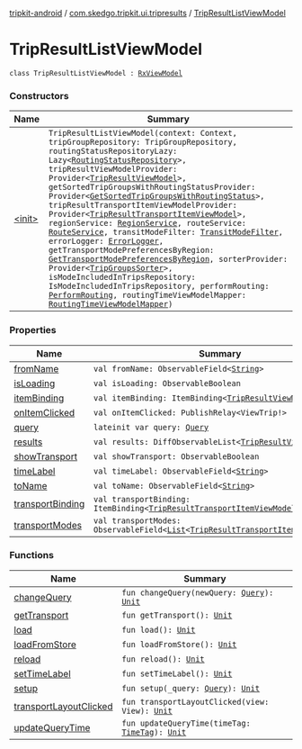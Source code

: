 [tripkit-android](../../index.md) / [com.skedgo.tripkit.ui.tripresults](../index.md) / [TripResultListViewModel](./index.md)

# TripResultListViewModel

`class TripResultListViewModel : `[`RxViewModel`](../../com.skedgo.tripkit.ui.core/-rx-view-model/index.md)

### Constructors

| Name | Summary |
|---|---|
| [&lt;init&gt;](-init-.md) | `TripResultListViewModel(context: Context, tripGroupRepository: TripGroupRepository, routingStatusRepositoryLazy: Lazy<`[`RoutingStatusRepository`](../../com.skedgo.tripkit.routingstatus/-routing-status-repository/index.md)`>, tripResultViewModelProvider: Provider<`[`TripResultViewModel`](../-trip-result-view-model/index.md)`>, getSortedTripGroupsWithRoutingStatusProvider: Provider<`[`GetSortedTripGroupsWithRoutingStatus`](../../com.skedgo.tripkit.ui.routing/-get-sorted-trip-groups-with-routing-status/index.md)`>, tripResultTransportItemViewModelProvider: Provider<`[`TripResultTransportItemViewModel`](../-trip-result-transport-item-view-model/index.md)`>, regionService: `[`RegionService`](../../com.skedgo.tripkit.data.regions/-region-service/index.md)`, routeService: `[`RouteService`](../../com.skedgo.tripkit.a2brouting/-route-service/index.md)`, transitModeFilter: `[`TransitModeFilter`](../../com.skedgo.tripkit/-transit-mode-filter/index.md)`, errorLogger: `[`ErrorLogger`](../../com.skedgo.tripkit.logging/-error-logger/index.md)`, getTransportModePreferencesByRegion: `[`GetTransportModePreferencesByRegion`](../-get-transport-mode-preferences-by-region/index.md)`, sorterProvider: Provider<`[`TripGroupsSorter`](../-trip-groups-sorter/index.md)`>, isModeIncludedInTripsRepository: IsModeIncludedInTripsRepository, performRouting: `[`PerformRouting`](../../com.skedgo.tripkit.ui.routing/-perform-routing/index.md)`, routingTimeViewModelMapper: `[`RoutingTimeViewModelMapper`](../../com.skedgo.tripkit.ui.trip.options/-routing-time-view-model-mapper/index.md)`)` |

### Properties

| Name | Summary |
|---|---|
| [fromName](from-name.md) | `val fromName: ObservableField<`[`String`](https://kotlinlang.org/api/latest/jvm/stdlib/kotlin/-string/index.html)`>` |
| [isLoading](is-loading.md) | `val isLoading: ObservableBoolean` |
| [itemBinding](item-binding.md) | `val itemBinding: ItemBinding<`[`TripResultViewModel`](../-trip-result-view-model/index.md)`!>` |
| [onItemClicked](on-item-clicked.md) | `val onItemClicked: PublishRelay<ViewTrip!>` |
| [query](query.md) | `lateinit var query: `[`Query`](../../com.skedgo.tripkit.common.model/-query/index.md) |
| [results](results.md) | `val results: DiffObservableList<`[`TripResultViewModel`](../-trip-result-view-model/index.md)`>` |
| [showTransport](show-transport.md) | `val showTransport: ObservableBoolean` |
| [timeLabel](time-label.md) | `val timeLabel: ObservableField<`[`String`](https://kotlinlang.org/api/latest/jvm/stdlib/kotlin/-string/index.html)`>` |
| [toName](to-name.md) | `val toName: ObservableField<`[`String`](https://kotlinlang.org/api/latest/jvm/stdlib/kotlin/-string/index.html)`>` |
| [transportBinding](transport-binding.md) | `val transportBinding: ItemBinding<`[`TripResultTransportItemViewModel`](../-trip-result-transport-item-view-model/index.md)`!>` |
| [transportModes](transport-modes.md) | `val transportModes: ObservableField<`[`List`](https://kotlinlang.org/api/latest/jvm/stdlib/kotlin.collections/-list/index.html)`<`[`TripResultTransportItemViewModel`](../-trip-result-transport-item-view-model/index.md)`>>` |

### Functions

| Name | Summary |
|---|---|
| [changeQuery](change-query.md) | `fun changeQuery(newQuery: `[`Query`](../../com.skedgo.tripkit.common.model/-query/index.md)`): `[`Unit`](https://kotlinlang.org/api/latest/jvm/stdlib/kotlin/-unit/index.html) |
| [getTransport](get-transport.md) | `fun getTransport(): `[`Unit`](https://kotlinlang.org/api/latest/jvm/stdlib/kotlin/-unit/index.html) |
| [load](load.md) | `fun load(): `[`Unit`](https://kotlinlang.org/api/latest/jvm/stdlib/kotlin/-unit/index.html) |
| [loadFromStore](load-from-store.md) | `fun loadFromStore(): `[`Unit`](https://kotlinlang.org/api/latest/jvm/stdlib/kotlin/-unit/index.html) |
| [reload](reload.md) | `fun reload(): `[`Unit`](https://kotlinlang.org/api/latest/jvm/stdlib/kotlin/-unit/index.html) |
| [setTimeLabel](set-time-label.md) | `fun setTimeLabel(): `[`Unit`](https://kotlinlang.org/api/latest/jvm/stdlib/kotlin/-unit/index.html) |
| [setup](setup.md) | `fun setup(_query: `[`Query`](../../com.skedgo.tripkit.common.model/-query/index.md)`): `[`Unit`](https://kotlinlang.org/api/latest/jvm/stdlib/kotlin/-unit/index.html) |
| [transportLayoutClicked](transport-layout-clicked.md) | `fun transportLayoutClicked(view: View): `[`Unit`](https://kotlinlang.org/api/latest/jvm/stdlib/kotlin/-unit/index.html) |
| [updateQueryTime](update-query-time.md) | `fun updateQueryTime(timeTag: `[`TimeTag`](../../com.skedgo.tripkit.common.model/-time-tag/index.md)`): `[`Unit`](https://kotlinlang.org/api/latest/jvm/stdlib/kotlin/-unit/index.html) |
